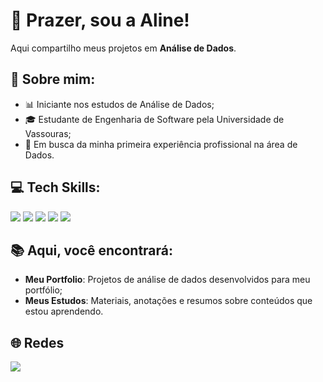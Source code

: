 # 👋 Prazer, sou a Aline!

Aqui compartilho meus projetos em **Análise de Dados**.

## 💬 Sobre mim:

- 📊 Iniciante nos estudos de Análise de Dados;
- 🎓 Estudante de Engenharia de Software pela Universidade de Vassouras;
- 🚀 Em busca da minha primeira experiência profissional na área de Dados.

## 💻 Tech Skills:

<p align="left">
  <img src="https://img.shields.io/badge/-Python-3776AB?style=flat&logo=python&logoColor=white" />
  <img src="https://img.shields.io/badge/-Excel-217346?style=flat&logo=microsoft-excel&logoColor=white" />
  <img src="https://img.shields.io/badge/-SQL-4479A1?style=flat&logo=postgresql&logoColor=white" />
  <img src="https://img.shields.io/badge/-Power%20BI-F2C811?style=flat&logo=power-bi&logoColor=black" />
  <img src="https://img.shields.io/badge/-Estatística-FFD700?style=flat" />
</p>

## 📚 Aqui, você encontrará:

- **Meu Portfolio**: Projetos de análise de dados desenvolvidos para meu portfólio;
- **Meus Estudos**: Materiais, anotações e resumos sobre conteúdos que estou aprendendo.

## 🌐 Redes

<p align="left">
  <a href="https://www.linkedin.com/in/alinebritosimas/"><img src="https://img.shields.io/badge/-LinkedIn-0A66C2?style=flat&logo=linkedin&logoColor=white" /></a>
</p>
